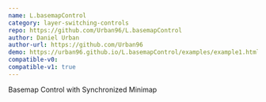 ```yaml
---
name: L.basemapControl
category: layer-switching-controls
repo: https://github.com/Urban96/L.basemapControl
author: Daniel Urban
author-url: https://github.com/Urban96
demo: https://urban96.github.io/L.basemapControl/examples/example1.html
compatible-v0:
compatible-v1: true
---
```


Basemap Control with Synchronized Minimap

